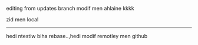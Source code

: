 editing from updates branch
modif men ahlaine kkkk

zid men local

********************

hedi ntestiw biha rebase..,hedi modif remotley men github
